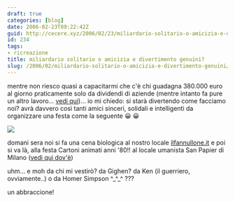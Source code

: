```yaml
---
draft: true
categories: [blog]
date: 2006-02-23T09:22:42Z
guid: http://cecere.xyz/2006/02/23/miliardario-solitario-o-amicizia-e-divertimento-genuini/
id: 234
tags:
- ricreazione
title: miliardario solitario o amicizia e divertimento genuini?
slug: /2006/02/miliardario-solitario-o-amicizia-e-divertimento-genuini/
---
```


mentre non riesco quasi a capacitarmi che c'è chi guadagna 380.000 euro al giorno praticamente solo da dividendi di aziende (mentre intanto fa pure un altro lavoro… <a href="http://http://www.repubblica.it/2006/b/sezioni/politica/berincassa/berincassa/berincassa.html" target="_blank">vedi qui</a>)… io mi chiedo: si starà divertendo come facciamo noi? avrà davvero così tanti amici sinceri, solidali e intelligenti da organizzare una festa come la seguente 😀 😀

![](/wp-content/invito_festa_cartoni_anni_80.jpg)

domani sera noi si fa una cena biologica al nostro locale [ilfannullone.it](http://www.ilfannullone.it/centro) e poi si va là, alla festa Cartoni animati anni '80!! al locale umanista San Papier di Milano ([vedi qui dov'è](http://www.umanisti.it/centri/scheda_centro/sans_papier/))

uhm… e moh da chi mi vestirò? da Gighen? da Ken (il guerriero, ovviamente..) o da Homer Simpson ^\_^\_^ ???

un abbraccione!